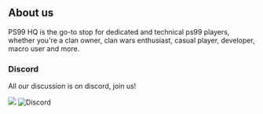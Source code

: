 ## About us
PS99 HQ is the go-to stop for dedicated and technical ps99 players, whether you're a clan owner, clan wars enthusiast, casual player, developer, macro user and more.

### Discord
All our discussion is on discord, join us!

<a href="https://discord.gg/yaYQKYCKmb"><img src="https://img.shields.io/badge/Join_the_Discord-blue?style=social&logo=discord"></a> ![Discord](https://img.shields.io/discord/1219601096004075620)
